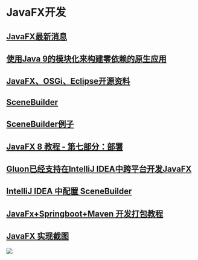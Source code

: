 # JavaFX开发
## [JavaFX最新消息](http://fxexperience.com/)

## [使用Java 9的模块化来构建零依赖的原生应用](https://www.tuicool.com/articles/eiu2EnR)
## [JavaFX、OSGi、Eclipse开源资料](http://www.javafxchina.net/main/)

## [SceneBuilder](http://gluonhq.com/products/scene-builder/)
## [SceneBuilder例子](http://gluonhq.com/developers/samples/)
## [JavaFX 8 教程 - 第七部分：部署](http://code.makery.ch/library/javafx-8-tutorial/zh-cn/part7/)
## [Gluon已经支持在IntelliJ IDEA中跨平台开发JavaFX](http://www.wingmei.cn/2018/04/18/gluon%E5%B7%B2%E7%BB%8F%E6%94%AF%E6%8C%81%E5%9C%A8intellij-idea%E4%B8%AD%E8%B7%A8%E5%B9%B3%E5%8F%B0%E5%BC%80%E5%8F%91javafx%E4%BA%86/)
## [IntelliJ IDEA 中配置 SceneBuilder](http://yangfangs.github.io/2017/07/28/JavaFx-SceneBuilder/#intellij-idea-%E4%B8%AD%E9%85%8D%E7%BD%AE-scenebuilder)
## [JavaFx+Springboot+Maven 开发打包教程](https://segmentfault.com/a/1190000014037443)
## [JavaFX 实现截图](http://www.private-blog.com/2018/01/29/javafx-%E5%AE%9E%E7%8E%B0webview%E6%88%AA%E5%9B%BE/)












![](https://github.com/claer-ding/UseNotes/blob/master/images/JavaFX.png)
